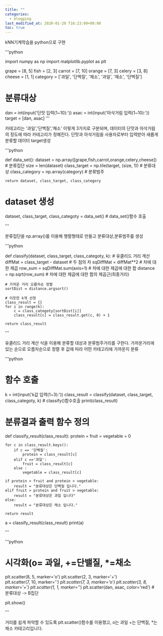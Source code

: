 ```yaml
---
title: ""
categories: 
  - blogging
last_modified_at: 2020-01-20 T16:23:00+09:00
toc: true
---
```

kNN기계학습을 python으로 구현

'''python

import numpy as np
import matplotlib.pyplot as plt

grape = [8, 5]
fish = [2, 3]
carrot = [7, 10]
orange = [7, 3]
celery = [3, 8]
cheese = [1, 1]
category = ['과일', '단백질', '채소', '과일', '채소', '단백질']

# 분류대상
dan = int(input('단맛 입력(1~10):'))
asac =  int(input('아삭거림 입력(1~10):'))
target = [dan, asac]
'''

카테고리는 '과일','단백질','채소' 이렇게 3가지로 구분되며,
데이터의 단맛과 아삭거림의 정도에 따라 카테고리가 정해진다.
단맛과 아삭거림을 사용자로부터 입력받아 새롭게 분류할 데이터 target생성

'''python

def data_set():
    dataset = np.array([grape,fish,carrot,orange,celery,cheese]) # 분류집단
    size = len(dataset)
    class_target = np.tile(target, (size, 1))   # 분류대상
    class_category = np.array(category)         # 분류범주
    
    return dataset, class_target, class_category

# dataset 생성
dataset, class_target, class_categoty = data_set()   # data_set()함수 호출

'''

분류집단을 np.array()를 이용해 행렬형태로 만들고 분류대상,분류범주를 생성

'''python

def classify(dataset, class_target, class_categoty, k):
    # 유클리드 거리 계산
    diffMat = class_target - dataset   # 두 점의 차
    sqDiffMat = diffMat**2             # 차에 대한 제곱
    row_sum = sqDiffMat.sum(axis=1)    # 차에 대한 제곱에 대한 합
    distance = np.sqrt(row_sum)        # 차에 대한 제곱에 대한 합의 제곱근(최종거리)
    
    # 가까운 거리 오름차순 정렬
    sortDist = distance.argsort()
    
    # 이웃한 k개 선정
    class_result = {}
    for i in range(k):
        c = class_categoty[sortDist[i]]
        class_result[c] = class_result.get(c, 0) + 1

    return class_result
'''

유클리드 거리 계산 식을 이용해 분류할 대상과 분류범주거리를 구한다.
가까운거리에 있는 순으로 오름차순으로 정렬 후 값에 따라 어떤 카테고리에 가까운지 분류

'''python

# 함수 호출
k = int(input('k값 입력(1~3):'))
class_result = classify(dataset, class_target, class_categoty, k)  # classify()함수호출
print(class_result)

# 분류결과 출력 함수 정의
def classify_result(class_result):
    protein = fruit = vegetable = 0
    
    for c in class_result.keys():
        if c == '단백질':
            protein = class_result[c]
        elif c =='과일':
            fruit = class_result[c]
        else :
            vegetable = class_result[c]

    if protein > fruit and protein > vegetable:
        result = "분류대상은 단백질 입니다."
    elif fruit > protein and fruit > vegetable:
        result = "분류대상은 과일 입니다"
    else:
        result = "분류대상은 채소 입니다."
        
    return result


a = classify_result(class_result)
print(a)

'''

'''python

# 시각화(o= 과일, +=단밸질, *=채소
plt.scatter(8, 5, marker='o')
plt.scatter(2, 3, marker='+')   
plt.scatter(7, 10, marker='*') 
plt.scatter(7, 3, marker='o')
plt.scatter(3, 8, marker='+')
plt.scatter(1, 1, marker='*')
plt.scatter(dan, asac, color='red') # 분류대상 -> B집단 

plt.show()

'''

거리를 쉽게 파악할 수 있도록 plt.scatter()함수를 이용했고,
o는 과일 +는 단백질, *는 채소 카테고리입니다.



